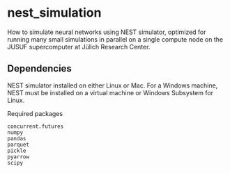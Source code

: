# nest_simulation
How to simulate neural networks using NEST simulator, optimized for running many small simulations in parallel on a single compute node on the JUSUF supercomputer at Jülich Research Center.

## Dependencies
NEST simulator installed on either Linux or Mac.
For a Windows machine, NEST must be installed on a virtual machine or Windows Subsystem for Linux.

Required packages
```
concurrent.futures
numpy
pandas
parquet
pickle
pyarrow
scipy
```

